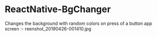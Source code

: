 # ReactNative-BgChanger
Changes the background with random colors on press of a button
app screen :- reenshot_20190426-001410.jpg
